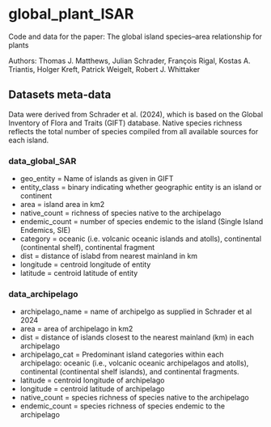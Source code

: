 # global_plant_ISAR

Code and data for the paper: The global island species–area relationship for plants

Authors: Thomas J. Matthews, Julian Schrader, François Rigal, Kostas A. Triantis, Holger Kreft, Patrick Weigelt, Robert J. Whittaker


## Datasets meta-data

Data were derived from Schrader et al. (2024), which is based on the Global Inventory of Flora and Traits (GIFT) database. Native species richness reflects the total number of species compiled from all available sources for each island.	

### data_global_SAR
* geo_entity = Name of islands as given in GIFT
* entity_class = binary indicating whether geographic entity is an island or continent
* area	= island area in km2
* native_count = richness of species native to the archipelago
* endemic_count = number of species endemic to the island (Single Island Endemics, SIE)
* category = oceanic (i.e. volcanic oceanic islands and atolls), continental (continental shelf), continental fragment
* dist = distance of islabd from nearest mainland in km
* longitude =	centroid longitude of entity
* latitude = centroid latitude of entity

### data_archipelago
* archipelago_name	= name of archipelgo as supplied in Schrader et al 2024
* area	= area of archipelago in km2
* dist	= distance of islands closest to the nearest mainland (km) in each archipelago
* archipelago_cat	= Predominant island categories within each archipelago: oceanic (i.e., volcanic oceanic archipelagos and atolls), continental (continental shelf islands), and continental fragments.
* latitude	= centroid longitude of archipelago
* longitude	= centroid latitude of archipelago
* native_count	= species richness of species native to the archipelago
* endemic_count	= species richness of species endemic to the archipelago




